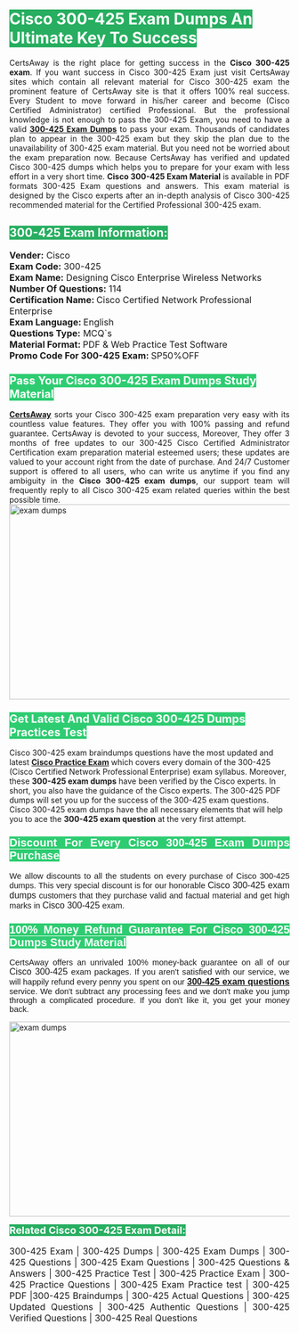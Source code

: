 <h1><span style="color:#ffffff"><strong><span style="background-color:#27ae60">Cisco 300-425 Exam Dumps An Ultimate Key To Success</span></strong></span></h1> <div style="text-align:justify">CertsAway is the right place for getting success in the <strong>Cisco 300-425 exam</strong>. If you want success in Cisco 300-425 Exam just visit CertsAway sites which contain all relevant material for Cisco 300-425 exam the prominent feature of CertsAway site is that it offers 100% real success. Every Student to move forward in his/her career and become (Cisco Certified Administrator) certified Professional. But the professional knowledge is not enough to pass the 300-425 Exam, you need to have a valid <a href="https://www.certsaway.com/cisco/300-425-exam-dumps"><strong>300-425 Exam Dumps</strong></a> to pass your exam. Thousands of candidates plan to appear in the 300-425 exam but they skip the plan due to the unavailability of 300-425 exam material. But you need not be worried about the exam preparation now. Because CertsAway has verified and updated Cisco 300-425 dumps which helps you to prepare for your exam with less effort in a very short time. <strong>Cisco 300-425 Exam Material</strong> is available in PDF formats 300-425 Exam questions and answers. This exam material is designed by the Cisco experts after an in-depth analysis of Cisco 300-425 recommended material for the Certified Professional 300-425 exam.</div> <h2 style="text-align:justify"><span style="color:#ffffff"><span style="background-color:#27ae60">300-425 Exam Information:</span></span></h2> <p><span style="font-size:16px"><strong>Vender:</strong> Cisco<br /> <strong>Exam Code:</strong> 300-425<br /> <strong>Exam Name:</strong> Designing Cisco Enterprise Wireless Networks<br /> <strong>Number Of Questions:</strong> 114<br /> <strong>Certification Name: </strong>Cisco Certified Network Professional Enterprise<br /> <strong>Exam Language: </strong>English<br /> <strong>Questions Type:</strong> MCQ`s<br /> <strong>Material Format: </strong>PDF & Web Practice Test Software<br /> <strong>Promo Code For 300-425 Exam: </strong>SP50%OFF</span></p> <h3><span style="font-size:20px"><span style="color:#ffffff"><strong><span style="background-color:#2ecc71">Pass Your Cisco 300-425 Exam Dumps Study Material</span></strong></span></span></h3> <div style="text-align:justify"><a href=" https://www.certsaway.com/"><strong>CertsAway</strong></a> sorts your Cisco 300-425 exam preparation very easy with its countless value features. They offer you with 100% passing and refund guarantee. CertsAway is devoted to your success, Moreover, They offer 3 months of free updates to our 300-425 Cisco Certified Administrator Certification exam preparation material esteemed users; these updates are valued to your account right from the date of purchase. And 24/7 Customer support is offered to all users, who can write us anytime if you find any ambiguity in the <strong>Cisco 300-425 exam dumps</strong>, our support team will frequently reply to all Cisco 300-425 exam related queries within the best possible time.</div> <div style="text-align:justify"> </div> <div style="text-align:justify"><a href="https://www.certsaway.com/cisco/300-425-exam-dumps" rel="no-follow"><img alt="exam dumps" src="https://www.certcollections.com/uploads/content/certsaway.png" style="height:350px; width:750px" /></a></div> <h3><span style="font-size:20px"><span style="color:#ffffff"><strong><span style="background-color:#2ecc71">Get Latest And Valid Cisco 300-425 Dumps Practices Test</span></strong></span></span></h3> <p>Cisco 300-425 exam braindumps questions have the most updated and latest <a href="https://www.certsaway.com/cisco-questions"><strong>Cisco Practice Exam</strong></a> which covers every domain of the 300-425 (Cisco Certified Network Professional Enterprise) exam syllabus. Moreover, these <strong>300-425 exam dumps</strong> have been verified by the Cisco experts. In short, you also have the guidance of the Cisco experts. The 300-425 PDF dumps will set you up for the success of the 300-425 exam questions. Cisco 300-425 exam dumps have the all necessary elements that will help you to ace the <strong>300-425 exam question</strong> at the very first attempt.</p> <h3 style="text-align:justify"><span style="font-size:20px"><span style="color:#ffffff"><strong><span style="font-family:Calibri,sans-serif"><span style="background-color:#2ecc71">Discount For Every </span><span style="background-color:#2ecc71">Cisco 300-425 Exam</span><span style="background-color:#2ecc71"> Dumps Purchase</span></span></strong></span></span></h3> <div style="text-align:justify"> <p><span style="font-size:11pt"><span style="font-family:Calibri,sans-serif">We allow discounts to all the students on every purchase of Cisco 300-425 dumps. This very special discount is for our honorable <span style="font-size:12.0pt"><span style="background-color:white">Cisco 300-425 exam dumps </span></span>customers that they purchase valid and factual material and get high marks in <span style="font-size:12.0pt"><span style="background-color:white">Cisco 300-425 </span></span>exam. </span></span></p> <h3><span style="font-size:20px"><span style="color:#ffffff"><strong><span style="font-family:Calibri,sans-serif"><span style="background-color:#2ecc71">100% Money Refund Guarantee For </span><span style="background-color:#2ecc71">Cisco 300-425 Dumps Study Material</span></span></strong></span></span></h3> <p><span style="font-size:11pt"><span style="font-family:Calibri,sans-serif">CertsAway offers an unrivaled 100% money-back guarantee on all of our <span style="font-size:12.0pt"><span style="background-color:white">Cisco 300-425 </span></span>exam packages. If you aren't satisfied with our service, we will happily refund every penny you spent on our <span style="font-size:12.0pt"><span style="background-color:white"><a href="https://www.certsaway.com/cisco/300-425-exam-dumps"><strong>300-425 exam questions</strong></a> </span></span>service. We don't subtract any processing fees and we don't make you jump through a complicated procedure. If you don't like it, you get your money back.</span></span></p> <p><a href="https://www.certsaway.com/cisco/300-425-exam-dumps" rel="no-follow"><img alt="exam dumps" src="https://www.certcollections.com/uploads/content/certsaway_(2)2.png" style="height:350px; width:750px" /></a></p> <p><span style="color:#ffffff"><strong><span style="font-size:18px"><span style="background-color:#27ae60">Related Cisco 300-425 Exam Detail:</span></span></strong></span><br /> <br /> <span style="font-size:16px">300-425 Exam | 300-425 Dumps | 300-425 Exam Dumps | 300-425 Questions | 300-425 Exam Questions | 300-425 Questions & Answers | 300-425 Practice Test | 300-425 Practice Exam | 300-425 Practice Questions | 300-425 Exam Practice test | 300-425 PDF |300-425 Braindumps | 300-425 Actual Questions | 300-425 Updated Questions | 300-425 Authentic Questions | 300-425 Verified Questions | 300-425 Real Questions</span></p> </div>
